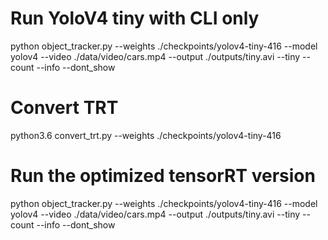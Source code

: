 
# Run YoloV4 tiny with CLI only

python object_tracker.py --weights ./checkpoints/yolov4-tiny-416 --model yolov4 --video ./data/video/cars.mp4 --output ./outputs/tiny.avi --tiny --count --info --dont_show

# Convert TRT

python3.6 convert_trt.py --weights ./checkpoints/yolov4-tiny-416 

# Run the optimized tensorRT version 
python object_tracker.py --weights ./checkpoints/yolov4-tiny-416 --model yolov4 --video ./data/video/cars.mp4 --output ./outputs/tiny.avi --tiny --count --info --dont_show

